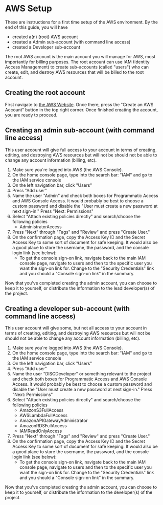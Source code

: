 # AWS Setup

These are instructions for a first time setup of the AWS environment. By the end of this guide, you will have

- created a(n) (root) AWS account
- created a Admin sub-account (with command line access)
- created a Developer sub-account

The root AWS account is the main account you will manage for AWS, most importantly for billing purposes. The root account can use IAM (Identity Access Management) to create sub-accounts (called "users") who can create, edit, and destroy AWS resources that will be billed to the root account.

## Creating the root account

First navigate to [the AWS Website](https://aws.amazon.com). Once there, press the "Create an AWS Account" button in the top right corner. Once finished creating the account, you are ready to proceed.

## Creating an admin sub-account (with command line access)

This user account will give full access to your account in terms of creating, editing, and destroying AWS resources but will not be should not be able to change any account information (billing, etc). 

1. Make sure you're logged into AWS (the AWS Console).
2. On the home console page, type into the search bar: "IAM" and go to the IAM service console
3. On the left navigation bar, click "Users"
4. Press "Add user"
5. Name the user "Admin" and check both boxes for Programmatic Access and AWS Console Access. It would probably be best to choose a custom password and disable the "User must create a new password at next sign-in." Press "Next: Permissions"
6. Select "Attach existing policies directly" and search/choose the following policies
    - AdministratorAccess
7. Press "Next" through "Tags" and "Review" and press "Create User."
8. On the confirmation page, copy the Access Key ID and the Secret Access Key to some sort of document for safe keeping. It would also be a good place to store the username, the password, and the console login link (see below):
    - To get the console sign-on link, navigate back to the main IAM console page, navigate to users and then to the specific user you want the sign-on link for. Change to the "Security Credentials" link and you should a "Console sign-on link" in the summary.
    
    
Now that you've completed creating the admin account, you can choose to keep it to yourself, or distribute the information to the lead developer(s) of the project.


## Creating a developer sub-account (with command line access)

This user account will give some, but not all access to your account in terms of creating, editing, and destroying AWS resources but will not be should not be able to change any account information (billing, etc). 

1. Make sure you're logged into AWS (the AWS Console).
2. On the home console page, type into the search bar: "IAM" and go to the IAM service console
3. On the left navigation bar, click "Users"
4. Press "Add user"
5. Name the user "DISCDeveloper" or something relevant to the project and check both boxes for Programmatic Access and AWS Console Access. It would probably be best to choose a custom password and disable the "User must create a new password at next sign-in." Press "Next: Permissions"
6. Select "Attach existing policies directly" and search/choose the following policies
    - AmazonS3FullAccess
    - AWSLambdaFullAccess
    - AmazonAPIGatewayAdministrator
    - AmazonRDSFullAccess
    - IAMReadOnlyAccess
7. Press "Next" through "Tags" and "Review" and press "Create User."
8. On the confirmation page, copy the Access Key ID and the Secret Access Key to some sort of document for safe keeping. It would also be a good place to store the username, the password, and the console login link (see below):
    - To get the console sign-on link, navigate back to the main IAM console page, navigate to users and then to the specific user you want the sign-on link for. Change to the "Security Credentials" link and you should a "Console sign-on link" in the summary.
    
    
Now that you've completed creating the admin account, you can choose to keep it to yourself, or distribute the information to the developer(s) of the project.
